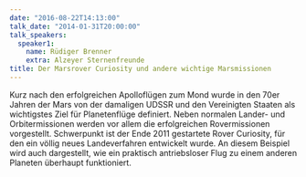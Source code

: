 ```yaml
---
date: "2016-08-22T14:13:00"
talk_date: "2014-01-31T20:00:00"
talk_speakers:
  speaker1:
    name: Rüdiger Brenner
    extra: Alzeyer Sternenfreunde
title: Der Marsrover Curiosity und andere wichtige Marsmissionen
---
```


Kurz nach den erfolgreichen Apolloflügen zum Mond wurde in den 70er Jahren der Mars von der damaligen UDSSR und den Vereinigten Staaten als wichtigstes Ziel für Planetenflüge definiert. Neben normalen Lander- und Orbitermissionen werden vor allem die erfolgreichen Rovermissionen vorgestellt. Schwerpunkt ist der Ende 2011 gestartete Rover Curiosity, für den ein völlig neues Landeverfahren entwickelt wurde. An diesem Beispiel wird auch dargestellt, wie ein praktisch antriebsloser Flug zu einem anderen Planeten überhaupt funktioniert.
